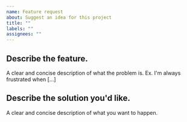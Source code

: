 ```yaml
---
name: Feature request
about: Suggest an idea for this project
title: ""
labels: ""
assignees: ""
---
```


## Describe the feature.

A clear and concise description of what the problem is. Ex. I'm always frustrated when [...]

## Describe the solution you'd like.

A clear and concise description of what you want to happen.
